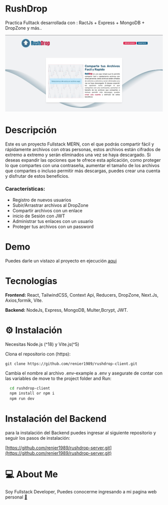 # RushDrop
Practica Fulltack desarrollada con :  RactJs + Express + MongoDB + DropZone y más..

![main1](https://raw.githubusercontent.com/renier1989/rushdrop-client/main/public/portada.jpg)


# Descripción

Este es un proyecto Fullstack MERN, con el que podrás compartir fácil y rápidamente archivos con otras personas, estos archivos están cifrados de extremo a extremo y serán eliminados una vez se haya descargado. Si deseas expandir las opciones que te ofrece esta aplicación, como proteger lo que compartes con una contraseña, aumentar el tamaño de los archivos que compartes o incluso permitir más descargas, puedes crear una cuenta y disfrutar de estos beneficios.


### Características:

- Registro de nuevos usuarios
- Subir/Arrastrar archivos al DropZone
- Compartir archivos con un enlace
- inicio de Sesión con JWT
- Administrar tus enlaces con un usuario
- Proteger tus archivos con un password



# Demo

Puedes darle un vistazo al proyecto en ejecución [aqui](https://rushdrop-client-renier1989.vercel.app/)


# Tecnologías

**Frontend:** React, TailwindCSS, Context Api, Reducers, DropZone, Next.Js, Axios,formik, Vite.

**Backend:** NodeJs, Express, MongoDB, Multer,Bcrypt, JWT.


# ⚙ Instalación

Necesitas Node.js (^18) y Vite.js(^5)

Clona el repositorio con (https):
```
git clone https://github.com/renier1989/rushdrop-client.git 
```
Cambia el nombre al archivo .env-example a .env y asegurate de contar con las variables de 
move to the project folder and Run:
```bash
  cd rushdrop-client
  npm install or npm i
  npm run dev
```
    
# Instalación del Backend

para la instalación del Backend puedes ingresar al siguiente repositorio y seguir los pasos de instalación:

[https://github.com/renier1989/rushdrop-server.git](https://github.com/renier1989/rushdrop-server.git)


# 💻 About Me
Soy Fullstack Developer,
Puedes conocerme ingresando a mi pagina web personal [🔗](http://reniervargas.com/)